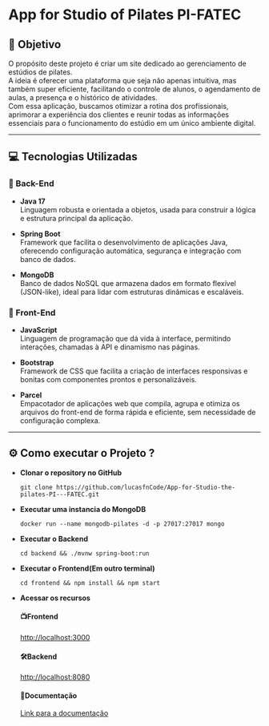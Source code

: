 # App for Studio of Pilates PI-FATEC

## 🎯 Objetivo

O propósito deste projeto é criar um site dedicado ao gerenciamento de estúdios de pilates.  
A ideia é oferecer uma plataforma que seja não apenas intuitiva, mas também super eficiente, facilitando o controle de alunos, o agendamento de aulas, a presença e o histórico de atividades.  
Com essa aplicação, buscamos otimizar a rotina dos profissionais, aprimorar a experiência dos clientes e reunir todas as informações essenciais para o funcionamento do estúdio em um único ambiente digital.

---

## 💻 Tecnologias Utilizadas

### 🧠 Back-End

- **Java 17**  
  Linguagem robusta e orientada a objetos, usada para construir a lógica e estrutura principal da aplicação.

- **Spring Boot**  
  Framework que facilita o desenvolvimento de aplicações Java, oferecendo configuração automática, segurança e integração com banco de dados.

- **MongoDB**  
  Banco de dados NoSQL que armazena dados em formato flexível (JSON-like), ideal para lidar com estruturas dinâmicas e escaláveis.

### 🎨 Front-End

- **JavaScript**  
  Linguagem de programação que dá vida à interface, permitindo interações, chamadas à API e dinamismo nas páginas.

- **Bootstrap**  
  Framework de CSS que facilita a criação de interfaces responsivas e bonitas com componentes prontos e personalizáveis.

- **Parcel**  
  Empacotador de aplicações web que compila, agrupa e otimiza os arquivos do front-end de forma rápida e eficiente, sem necessidade de configuração complexa.

---

## ⚙️ Como executar o Projeto ?

- **Clonar o repository no GitHub**
  ```shell
  git clone https://github.com/lucasfnCode/App-for-Studio-the-pilates-PI---FATEC.git
  ```
  
- **Executar uma instancia do MongoDB**
  ```shell
  docker run --name mongodb-pilates -d -p 27017:27017 mongo
  ```

- **Executar o Backend**
  ```shell
  cd backend && ./mvnw spring-boot:run 
  ``` 

- **Executar o Frontend(Em outro terminal)**
  ```shell
  cd frontend && npm install && npm start
  ``` 
- **Acessar os recursos**
  #### 📺Frontend  
  [http://localhost:3000](a)

  #### 🛠️Backend
  [http://localhost:8080](a)

  #### 📖Documentação
  [Link para a documentação](http://localhost:8080/swagger-ui/index.html)


  
    

